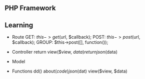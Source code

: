 ## PHP Framework


## Learning

- Route
	GET: $this->get($url, $callback);
	POST: $this->post($url, $callback);
	GROUP: $this->post([], function());

- Controller
	return view($view, $data)
	return json($data)
- Model
	
- Functions
	dd()
	about($code)
	json($dat)
	view($view, $data)
